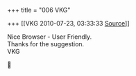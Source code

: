 +++
title = "006 VKG"

+++
[[VKG	2010-07-23, 03:33:33 [Source](https://groups.google.com/g/bvparishat/c/UQuet_o8_Dw)]]



Nice Browser - User Friendly.  
Thanks for the suggestion.  
VKG  



